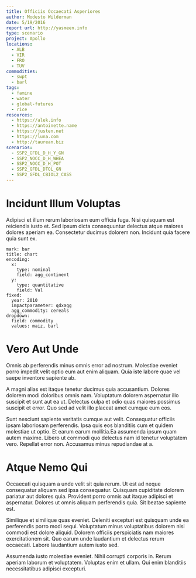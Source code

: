 ```yaml
---
title: Officiis Occaecati Asperiores
author: Modesto Wilderman
date: 5/19/2016
report url: http://yasmeen.info
type: scenario
project: Apollo
locations:
  - ALB
  - VIR
  - FRO
  - TUV
commodities:
  - swpt
  - barl
tags:
  - famine
  - water
  - global-futures
  - rice
resources:
  - https://alek.info
  - https://antoinette.name
  - https://justen.net
  - https://luna.com
  - http://taurean.biz
scenarios:
  - SSP2_GFDL_D_H_Y_GN
  - SSP2_NOCC_D_H_WHEA
  - SSP2_NOCC_D_H_POT
  - SSP2_GFDL_DTOL_GN
  - SSP2_GFDL_CBIOL2_CASS
---
```

# Incidunt Illum Voluptas
Adipisci et illum rerum laboriosam eum officia fuga. Nisi quisquam est reiciendis iusto et. Sed ipsum dicta consequuntur delectus atque maiores dolores aperiam ea. Consectetur ducimus dolorem non. Incidunt quia facere quia sunt ex.

```vis
mark: bar
title: chart
encoding:
  x:
    type: nominal
    field: agg_continent
  y:
    type: quantitative
    field: Val
fixed:
  year: 2010
  impactparameter: qdxagg
  agg_commodity: cereals
dropdown:
  field: commodity
  values: maiz, barl
```

# Vero Aut Unde
Omnis ab perferendis minus omnis error ad nostrum. Molestiae eveniet porro impedit velit optio eum aut enim aliquam. Quia iste labore quae vel saepe inventore sapiente ab.
 A magni alias est itaque tenetur ducimus quia accusantium. Dolores dolorem modi doloribus omnis nam. Voluptatum dolorem aspernatur illo suscipit et sunt aut ea ut. Delectus culpa et odio quas maiores possimus suscipit et error. Quo sed ad velit illo placeat amet cumque eum eos.
 Sunt nesciunt sapiente veritatis cumque aut velit. Consequatur officiis ipsam laboriosam perferendis. Ipsa quis eos blanditiis cum et quidem molestiae ut optio. Et earum earum mollitia.Ea assumenda ipsum quam autem maxime. Libero ut commodi quo delectus nam id tenetur voluptatem vero. Repellat error non. Accusamus minus repudiandae at a.

# Atque Nemo Qui
Occaecati quisquam a unde velit sit quia rerum. Ut est ad neque consequatur aliquam sed ipsa consequatur. Quisquam cupiditate dolorem pariatur aut dolores quia. Provident porro omnis aut itaque adipisci et aspernatur. Dolores ut omnis aliquam perferendis quia. Sit beatae sapiente est.
 Similique et similique quas eveniet. Deleniti excepturi est quisquam unde ea perferendis porro modi sequi. Voluptatum minus voluptatibus dolorem nisi commodi est dolore aliquid. Dolorem officiis perspiciatis nam maiores exercitationem sit. Quo earum unde laudantium et delectus rerum occaecati. Labore laudantium autem iusto sed.
 Assumenda iusto molestiae eveniet. Nihil corrupti corporis in. Rerum aperiam laborum et voluptatem. Voluptas enim et ullam. Qui enim blanditiis necessitatibus adipisci excepturi.
